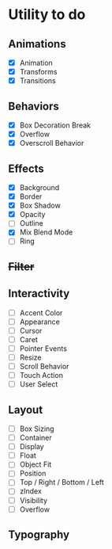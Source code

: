 # Utility to do

## Animations

- [x] Animation
- [x] Transforms
- [x] Transitions

## Behaviors

- [x] Box Decoration Break
- [x] Overflow
- [x] Overscroll Behavior

## Effects

- [x] Background
- [x] Border
- [x] Box Shadow
- [x] Opacity
- [ ] Outline
- [x] Mix Blend Mode
- [ ] Ring

## ~~Filter~~

## Interactivity

- [ ] Accent Color
- [ ] Appearance
- [ ] Cursor
- [ ] Caret
- [ ] Pointer Events
- [ ] Resize
- [ ] Scroll Behavior
- [ ] Touch Action
- [ ] User Select

## Layout

- [ ] Box Sizing
- [ ] Container
- [ ] Display
- [ ] Float
- [ ] Object Fit
- [ ] Position
- [ ] Top / Right / Bottom / Left
- [ ] zIndex
- [ ] Visibility
- [ ] Overflow

## Typography
